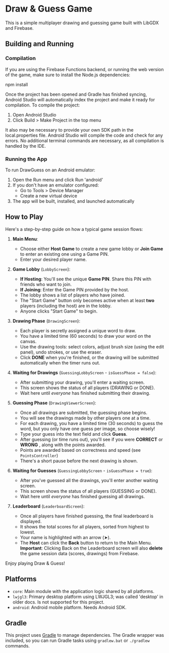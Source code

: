 # Draw & Guess Game

This is a simple multiplayer drawing and guessing game built with LibGDX and Firebase.

## Building and Running

### Compilation

If you are using the Firebase Functions backend, or running the web version of the game, make sure to install the Node.js dependencies:

npm install

Once the project has been opened and Gradle has finished syncing, Android Studio will automatically index the project and make it ready for compilation. To compile the project:
1. Open Android Studio
2. Click Build > Make Project in the top menu

It also may be necessary to provide your own SDK path in the local.properties file. 
Android Studio will compile the code and check for any errors. No additional terminal commands are necessary, as all compilation is handled by the IDE.
   

### Running the App
To run DrawGuess on an Android emulator:
1. Open the Run menu and click Run 'android'
2. If you don't have an emulator configured:
   - Go to Tools > Device Manager
   - Create a new virtual device
3. The app will be built, installed, and launched automatically

## How to Play

Here's a step-by-step guide on how a typical game session flows:

1.  **Main Menu**:
    - Choose either **Host Game** to create a new game lobby or **Join Game** to enter an existing one using a Game PIN.
    - Enter your desired player name.

2.  **Game Lobby** (`LobbyScreen`):

    - **If Hosting**: You'll see the unique **Game PIN**. Share this PIN with friends who want to join.
    - **If Joining**: Enter the Game PIN provided by the host.
    - The lobby shows a list of players who have joined.
    - The "Start Game" button only becomes active when at least **two** players (including the host) are in the lobby.
    - Anyone clicks "Start Game" to begin.

3.  **Drawing Phase** (`DrawingScreen`):

    - Each player is secretly assigned a unique word to draw.
    - You have a limited time (60 seconds) to draw your word on the canvas.
    - Use the drawing tools: select colors, adjust brush size (using the edit panel), undo strokes, or use the eraser.
    - Click **DONE** when you're finished, or the drawing will be submitted automatically when the timer runs out.

4.  **Waiting for Drawings** (`GuessingLobbyScreen` - `isGuessPhase = false`):

    - After submitting your drawing, you'll enter a waiting screen.
    - This screen shows the status of all players (DRAWING or DONE).
    - Wait here until _everyone_ has finished submitting their drawing.

5.  **Guessing Phase** (`DrawingViewerScreen`):

    - Once all drawings are submitted, the guessing phase begins.
    - You will see the drawings made by other players one at a time.
    - For each drawing, you have a limited time (30 seconds) to guess the word, but you only have one guess per image, so choose wisely!
    - Type your guess into the text field and click **Guess**.
    - After guessing (or time runs out), you'll see if you were **CORRECT** or **WRONG** , along with the points awarded.
    - Points are awarded based on correctness and speed (see `PointsController`)
    - There's a short pause before the next drawing is shown.

6.  **Waiting for Guesses** (`GuessingLobbyScreen` - `isGuessPhase = true`):

    - After you've guessed all the drawings, you'll enter another waiting screen.
    - This screen shows the status of all players (GUESSING or DONE).
    - Wait here until _everyone_ has finished guessing all drawings.

7.  **Leaderboard** (`LeaderboardScreen`):
    - Once all players have finished guessing, the final leaderboard is displayed.
    - It shows the total scores for all players, sorted from highest to lowest.
    - Your name is highlighted with an arrow (➤).
    - The **Host** can click the **Back** button to return to the Main Menu. **Important**: Clicking Back on the Leaderboard screen will also **delete** the game session data (scores, drawings) from Firebase.

Enjoy playing Draw & Guess!

## Platforms

- `core`: Main module with the application logic shared by all platforms.
- `lwjgl3`: Primary desktop platform using LWJGL3; was called 'desktop' in older docs. Is not supported for this project.
- `android`: Android mobile platform. Needs Android SDK.

## Gradle

This project uses [Gradle](https://gradle.org/) to manage dependencies.
The Gradle wrapper was included, so you can run Gradle tasks using `gradlew.bat` or `./gradlew` commands.

